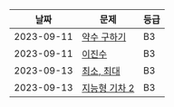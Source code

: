 | 날짜 | 문제                                                                                                                                           | 등급 |
|---|----------------------------------------------------------------------------------------------------------------------------------------------|---|
|2023-09-11 | <a href="https://github.com/halfTaim/Algorithm/blob/main/9%EC%9B%94/AH/%EC%95%BD%EC%88%98%20%EA%B5%AC%ED%95%98%EA%B8%B0.py">약수 구하기</a>       | B3 |
|2023-09-11 | <a href="https://github.com/halfTaim/Algorithm/blob/main/9%EC%9B%94/AH/%EC%9D%B4%EC%A7%84%EC%88%98.py">이진수</a>                               | B3 |
|2023-09-13 | <a href="https://github.com/halfTaim/Algorithm/blob/main/9%EC%9B%94/AH/%EC%B5%9C%EC%86%8C%20%EC%B5%9C%EB%8C%80.py">최소, 최대</a>                | B3 |
|2023-09-13 | <a href="https://github.com/halfTaim/Algorithm/blob/main/9%EC%9B%94/AH/%EC%A7%80%EB%8A%A5%ED%98%95%20%EA%B8%B0%EC%B0%A8%202.py">지능형 기차 2</a> | B3 |